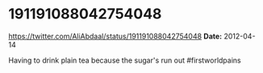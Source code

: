 # 191191088042754048
https://twitter.com/AliAbdaal/status/191191088042754048
**Date:** 2012-04-14

Having to drink plain tea because the sugar's run out #firstworldpains
